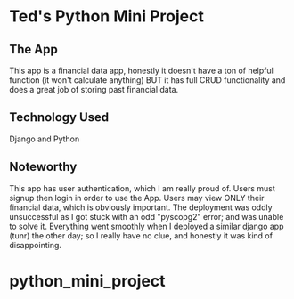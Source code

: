 # Ted's Python Mini Project

## The App
This app is a financial data app, honestly it doesn't have a ton of helpful function (it won't calculate anything) BUT it has full CRUD functionality and does a great job of storing past financial data.

## Technology Used
Django and Python 

## Noteworthy
This app has user authentication, which I am really proud of. Users must signup then login in order to use the App. Users may view ONLY their financial data, which is obviously important. The deployment was oddly unsuccessful as I got stuck with an odd "pyscopg2" error; and was unable to solve it. Everything went smoothly when I deployed a similar django app (tunr) the other day; so I really have no clue, and honestly it was kind of disappointing.



# python_mini_project
